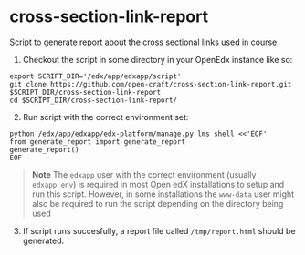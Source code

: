 # cross-section-link-report
Script to generate report about the cross sectional links used in course

1. Checkout the script in some directory in your OpenEdx instance like so:
```
export SCRIPT_DIR='/edx/app/edxapp/script'
git clone https://github.com/open-craft/cross-section-link-report.git  $SCRIPT_DIR/cross-section-link-report
cd $SCRIPT_DIR/cross-section-link-report/
```
2. Run script with the correct environment set:
```
python /edx/app/edxapp/edx-platform/manage.py lms shell <<'EOF'
from generate_report import generate_report
generate_report()
EOF
```

>**Note**
>The `edxapp` user with the correct environment (usually `edxapp_env`) is required in most Open edX installations to setup and run this script.
>However, in some installations the `www-data` user might also be required to run the script depending on the directory being used

3. If script runs succesfully, a report file called `/tmp/report.html` should be generated.
